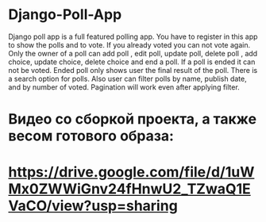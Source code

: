 # Django-Poll-App

Django poll app is a full featured polling app. You have to register in this app to show the polls and to vote. If you already voted you can not vote again. Only the owner of a poll can add poll , edit poll, update poll, delete poll , add choice, update choice, delete choice and end a poll. If a poll is ended it can not be voted. Ended poll only shows user the final result of the poll. There is a search option for polls. Also user can filter polls by name, publish date, and by number of voted. Pagination will work even after applying filter.

# Видео со сборкой проекта, а также весом готового образа:
# https://drive.google.com/file/d/1uWMx0ZWWiGnv24fHnwU2_TZwaQ1EVaCO/view?usp=sharing
